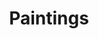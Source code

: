 ---
layout: paintings
title: Paintings
permalink: /paintings/
type: paintings
series:
- title: xx 
  description: xxx

---
